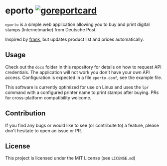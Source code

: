 # eporto [![goreportcard](https://goreportcard.com/badge/github.com/fabian-z/eporto?update=1)](https://goreportcard.com/report/github.com/fabian-z/eporto)

`eporto` is a simple web application allowing you to buy and print digital stamps (Internetmarke) from Deutsche Post.

Inspired by [frank](https://github.com/gsauthof/frank), but updates product list and prices automatically.

## Usage

Check out the `docs` folder in this repository for details on how to request API credentials. The application will not work you don't have your own API access.
Configuration is expected in a file `eporto.conf`, see the example file.

This software is currently optimized for use on Linux and uses the `lpr` command with a configured printer name to print stamps after buying.
PRs for cross-platform compatibility welcome.

## Contribution

If you find any bugs or would like to see (or contribute to) a feature, please don't hesitate to open an issue or PR.

## License

This project is licensed under the MIT License (see `LICENSE.md`)
